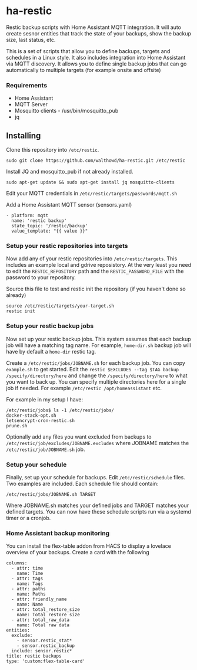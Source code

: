 # ha-restic
Restic backup scripts with Home Assistant MQTT integration. It will auto create sesnor entities that track the state of your backups, show the backup size, last status, etc. 

This is a set of scripts that allow you to define backups, targets and schedules in a Linux style. It also includes integration into Home Assistant via MQTT discovery. It allows you to define single backup jobs that can go automatically to multiple targets (for example onsite and offsite)

### Requirements
* Home Assistant
* MQTT Server 
* Mosquitto clients - /usr/bin/mosquitto_pub
* jq

## Installing

Clone this repository into `/etc/restic`. 

`sudo git clone https://github.com/walthowd/ha-restic.git /etc/restic`

Install JQ and mosquitto_pub if not already installed.

`sudo apt-get update && sudo apt-get install jq mosquitto-clients`

Edit your MQTT credentials in `/etc/restic/targets/passwords/mqtt.sh`

Add a Home Assistant MQTT sensor (sensors.yaml)

```
- platform: mqtt
  name: 'restic backup'
  state_topic: '/restic/backup'
  value_template: "{{ value }}"
```

### Setup your restic repositories into targets

Now add any of your restic repositories into `/etc/restic/targets`. This includes an example local and gdrive reposistory. At the very least you need to edit the `RESTIC_REPOSITORY` path and the `RESTIC_PASSWORD_FILE` with the password to your repository. 

Source this file to test and restic init the repository (if you haven't done so already)

```
source /etc/restic/targets/your-target.sh
restic init
```

### Setup your restic backup jobs

Now set up your restic backup jobs. This system assumes that each backup job will have a matching tag name. For example, `home-dir.sh` backup job will have by default a `home-dir` restic tag. 

Create a `/etc/restic/jobs/JOBNAME.sh` for each backup job. You can copy `example.sh` to get started. Edit the `restic $EXCLUDES --tag $TAG backup /specify/directory/here` and change the `/specify/directory/here` to what you want to back up. You can specify multiple directories here for a single job if needed. For example `/etc/restic /opt/homeassistant` etc. 

For example in my setup I have:

```
/etc/restic/jobs$ ls -1 /etc/restic/jobs/
docker-stack-opt.sh
letsencrypt-cron-restic.sh
prune.sh
```

Optionally add any files you want excluded from backups to `/etc/restic/job/excludes/JOBNAME.excludes` where JOBNAME matches the `/etc/restic/job/JOBNAME.sh` job. 

### Setup your schedule

Finally, set up your schedule for backups. Edit `/etc/restic/schedule` files. Two examples are included. Each schedule file should contain:

```
/etc/restic/jobs/JOBNAME.sh TARGET
```

Where JOBNAME.sh matches your defined jobs and TARGET matches your defined targets.  You can now have these schedule scripts run via a systemd timer or a cronjob.

### Home Assistant backup monitoring

You can install the flex-table addon from HACS to display a lovelace overview of your backups. Create a card with the following

```
columns:
  - attr: time
    name: Time
  - attr: tags
    name: Tags
  - attr: paths
    name: Paths
  - attr: friendly_name
    name: Name
  - attr: total_restore_size
    name: Total restore size
  - attr: total_raw_data
    name: Total raw data
entities:
  exclude:
    - sensor.restic_stat*
    - sensor.restic_backup
  include: sensor.restic*
title: restic backups
type: 'custom:flex-table-card'
```
